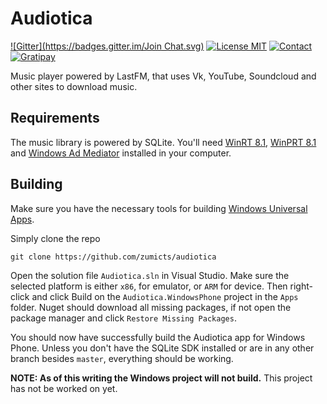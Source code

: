 Audiotica
=========
[![Gitter](https://badges.gitter.im/Join Chat.svg)](https://gitter.im/zumicts/Audiotica?utm_source=badge&utm_medium=badge&utm_campaign=pr-badge&utm_content=badge)
[![License MIT](https://img.shields.io/badge/license-MIT-642C90.svg?style=flat-square)](https://raw.githubusercontent.com/zumicts/audiotica/master/LICENSE)
[![Contact](https://img.shields.io/badge/contact-@Zumicts-642C90.svg?style=flat-square)](https://twitter.com/zumicts)
[![Gratipay](https://img.shields.io/gratipay/zumicts.svg?style=flat-square)](https://gratipay.com/zumicts)

Music player powered by LastFM, that uses Vk, YouTube, Soundcloud and other sites to download music.

## Requirements

The music library is powered by SQLite.  You'll need [WinRT 8.1](http://visualstudiogallery.msdn.microsoft.com/1d04f82f-2fe9-4727-a2f9-a2db127ddc9a), [WinPRT 8.1](http://visualstudiogallery.msdn.microsoft.com/5d97faf6-39e3-4048-a0bc-adde2af75d1b) and [Windows Ad Mediator](https://visualstudiogallery.msdn.microsoft.com/401703a0-263e-4949-8f0f-738305d6ef4b) installed in your computer.

## Building

Make sure you have the necessary tools for building [Windows Universal Apps](https://dev.windows.com/en-us/develop/building-universal-Windows-apps).

Simply clone the repo

    git clone https://github.com/zumicts/audiotica

Open the solution file `Audiotica.sln` in Visual Studio.  Make sure the selected platform is either `x86`, for emulator, or `ARM` for device.  Then right-click and click Build on the `Audiotica.WindowsPhone` project in the `Apps` folder.  Nuget should download all missing packages, if not open the package manager and click `Restore Missing Packages`.

You should now have successfully build the Audiotica app for Windows Phone.  Unless you don't have the SQLite SDK installed or are in any other branch besides `master`, everything should be working.

**NOTE: As of this writing the Windows project will not build.**  This project has not be worked on yet.
